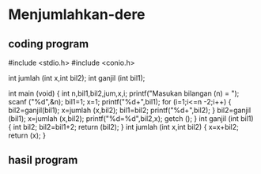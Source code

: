 # Menjumlahkan-dere
## coding program

#include <stdio.h>
#include <conio.h>

int jumlah (int x,int bil2);
int ganjil (int bil1);

int main (void)
{
    int n,bil1,bil2,jum,x,i;
    printf("Masukan bilangan (n) = ");
    scanf ("%d",&n);
    bil1=1;
    x=1;
    printf("%d+",bil1);
    for (i=1;i<=n -2;i++)
    {
        bil2=ganjil(bil1);
        x=jumlah (x,bil2);
        bil1=bil2;
        printf("%d+",bil2);
    }
    bil2=ganjil (bil1);
    x=jumlah (x,bil2);
    printf("%d=%d",bil2,x);
    getch ();
}
int ganjil (int bil1)
{
    int bil2;
    bil2=bil1+2;
    return (bil2);
}
int jumlah (int x,int bil2)
{
    x=x+bil2;
    return (x);
}
## hasil program
